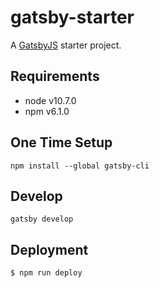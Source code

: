 gatsby-starter
============

A [GatsbyJS](https://www.gatsbyjs.org/) starter project.

Requirements
------------
* node v10.7.0
* npm v6.1.0

One Time Setup
--------------
```
npm install --global gatsby-cli
```


Develop
-------
```
gatsby develop
```


Deployment
----------
```
$ npm run deploy
```
